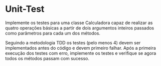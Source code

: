 # Unit-Test
Implemente os testes para uma classe Calculadora capaz de realizar as quatro operações básicas a partir de  dois argumentos inteiros passados como parâmetros para cada um dos métodos.

Seguindo a metodologia TDD os testes (pelo menos 4) devem ser implementados antes do código e devem primeiro falhar. Após a primeira execução dos testes com erro,  implemente os testes e verifique se agora todos os métodos passam com sucesso.
